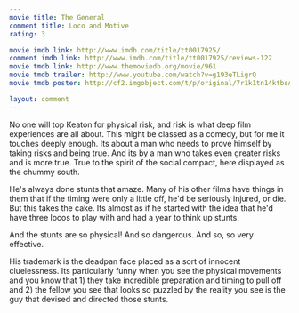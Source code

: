 ```yaml
---
movie title: The General
comment title: Loco and Motive
rating: 3

movie imdb link: http://www.imdb.com/title/tt0017925/
comment imdb link: http://www.imdb.com/title/tt0017925/reviews-122
movie tmdb link: http://www.themoviedb.org/movie/961
movie tmdb trailer: http://www.youtube.com/watch?v=g193eTLigrQ
movie tmdb poster: http://cf2.imgobject.com/t/p/original/7r1k1tn14ktbsAUB1VfcPuINNk7.jpg

layout: comment
---
```


No one will top Keaton for physical risk, and risk is what deep film experiences are all about. This might be classed as a comedy, but for me it touches deeply enough. Its about a man who needs to prove himself by taking risks and being true. And its by a man who takes even greater risks and is more true. True to the spirit of the social compact, here displayed as the chummy south.

He's always done stunts that amaze. Many of his other films have things in them that if the timing were only a little off, he'd be seriously injured, or die. But this takes the cake. Its almost as if he started with the idea that he'd have three locos to play with and had a year to think up stunts. 

And the stunts are so physical! And so dangerous. And so, so very effective. 

His trademark is the deadpan face placed as a sort of innocent cluelessness. Its particularly funny when you see the physical movements and you know that 1) they take incredible preparation and timing to pull off and 2) the fellow you see that looks so puzzled by the reality you see is the guy that devised and directed those stunts.